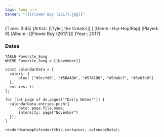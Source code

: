 ```yaml
---
tags: Song ⭐⭐⭐ 
banner: "![[Flower Boy (2017).jpg]]"
---
```

[Time:: 3:45]
[Artist:: [[Tyler, the Creator]] ]
[Genre:: Hip-Hop/Rap]
[Played:: 9]
[Album:: [[Flower Boy (2017)]]]
[Year:: 2017]
### Dates
````dataview
TABLE Favorite_Song
WHERE Favorite_Song = [[November]]
````
  ```dataviewjs
const calendarData = { 
	colors: { 
		blue: ["#9ccfd8", "#5BAAB8", "#57A1BB", "#5da8c7", "#3e8fb0"] 
	}, 
	entries: [] 
}; 

for (let page of dv.pages('"Daily Notes"')) { 
	calendarData.entries.push({ 
		date: page.file.name, 
		intensity: page["November"]
	}); 
} 

renderHeatmapCalendar(this.container, calendarData);
```
